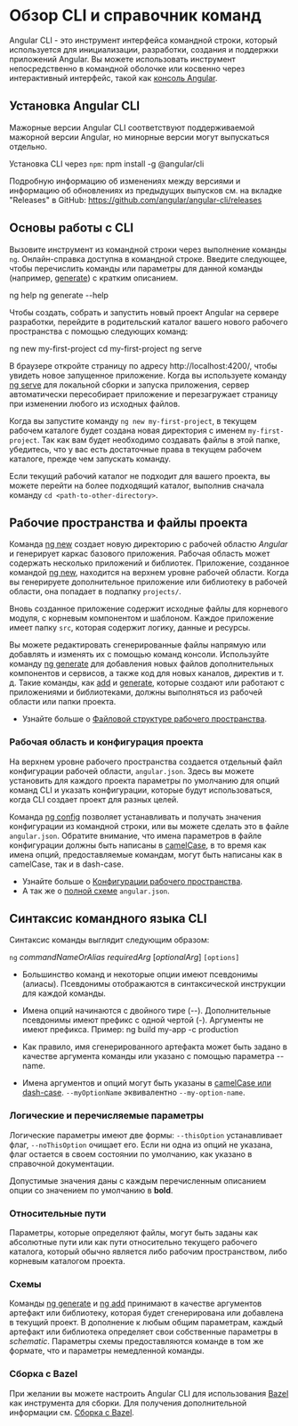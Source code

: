 # Обзор CLI и справочник команд

Angular CLI - это инструмент интерфейса командной строки, который используется для инициализации, разработки, создания и поддержки приложений Angular. Вы можете использовать инструмент непосредственно в командной оболочке или косвенно через интерактивный интерфейс, такой как [консоль Angular](https://angularconsole.com).

## Установка Angular CLI

Мажорные версии Angular CLI соответствуют поддерживаемой мажорной версии Angular, но минорные версии могут выпускаться отдельно.

Установка CLI через `npm`:
<code-example language="bash">
npm install -g @angular/cli
</code-example>

Подробную информацию об изменениях между версиями и информацию об обновлениях из предыдущих выпусков см. на вкладке "Releases" в GitHub: https://github.com/angular/angular-cli/releases

## Основы работы с CLI

Вызовите инструмент из командной строки через выполнение команды `ng`.
Онлайн-справка доступна в командной строке. Введите следующее, чтобы перечислить команды или параметры для данной команды (например, [generate](cli/generate)) с кратким описанием.

<code-example language="bash">
ng help
ng generate --help
</code-example>

Чтобы создать, собрать и запустить новый проект Angular на сервере разработки, перейдите в родительский каталог вашего нового рабочего пространства с помощью следующих команд:

<code-example language="bash">
ng new my-first-project
cd my-first-project
ng serve
</code-example>

В браузере откройте страницу по адресу http://localhost:4200/, чтобы увидеть новое запущенное приложение.
Когда вы используете команду [ng serve](cli/serve) для локальной сборки и запуска приложения, сервер автоматически пересобирает приложение и перезагружает страницу при изменении любого из исходных файлов.

<div class="alert is-helpful">

   Когда вы запустите команду `ng new my-first-project`, в текущем рабочем каталоге будет создана новая директория с именем `my-first-project`. Так как вам будет необходимо создавать файлы в этой папке, убедитесь, что у вас есть достаточные права в текущем рабочем каталоге, прежде чем запускать команду.

   Если текущий рабочий каталог не подходит для вашего проекта, вы можете перейти на более подходящий каталог, выполнив сначала команду `cd <path-to-other-directory>`.

</div>

## Рабочие пространства и файлы проекта

Команда [ng new](cli/new) создает новую директорию с рабочей областю *Angular* и генерирует каркас базового приложения.
Рабочая область может содержать несколько приложений и библиотек.
Приложение, созданное командой [ng new](cli/new), находится на верхнем уровне рабочей области.
Когда вы генерируете дополнительное приложение или библиотеку в рабочей области, она попадает в подпапку `projects/`.

Вновь созданное приложение содержит исходные файлы для корневого модуля, с корневым компонентом и шаблоном.
Каждое приложение имеет папку `src`, которая содержит логику, данные и ресурсы.

Вы можете редактировать сгенерированные файлы напрямую или добавлять и изменять их с помощью команд консоли.
Используйте команду [ng generate](cli/generate) для добавления новых файлов дополнительных компонентов и сервисов, а также код для новых каналов, директив и т. д.
Такие команды, как [add](cli/add) и [generate](cli/generate), которые создают или работают с приложениями и библиотеками, должны выполняться из рабочей области или папки проекта.

* Узнайте больше о [Файловой структуре рабочего пространства](guide/file-structure).

### Рабочая область и конфигурация проекта

На верхнем уровне рабочего пространства создается отдельный файл конфигурации рабочей области, `angular.json`.
Здесь вы можете установить для каждого проекта параметры по умолчанию для опций команд CLI и указать конфигурации, которые будут использоваться, когда CLI создает проект для разных целей.

Команда [ng config](cli/config) позволяет устанавливать и получать значения конфигурации из командной строки, или вы можете сделать это в файле `angular.json`.
Обратите внимание, что имена параметров в файле конфигурации должны быть написаны в [camelCase](guide/glossary#case-types), в то время как имена опций, предоставляемые командам, могут быть написаны как в camelCase, так и в dash-case.

* Узнайте больше о [Конфигурации рабочего пространства](guide/workspace-config).
* А так же о [полной схеме](https://github.com/angular/angular-cli/wiki/angular-workspace) `angular.json`.

## Синтаксис командного языка CLI

Синтаксис команды выглядит следующим образом:

`ng` *commandNameOrAlias* *requiredArg* [*optionalArg*] `[options]`

* Большинство команд и некоторые опции имеют псевдонимы (алиасы). Псевдонимы отображаются в синтаксической инструкции для каждой команды.

* Имена опций начинаются с двойного тире (--).
    Дополнительные псевдонимы имеют префикс с одной чертой (-).
    Аргументы не имеют префикса.
    Пример:
    <code-example language="bash">
        ng build my-app -c production
    </code-example>

* Как правило, имя сгенерированного артефакта может быть задано в качестве аргумента команды или указано с помощью параметра --name.

* Имена аргументов и опций могут быть указаны в
[camelCase или dash-case](guide/glossary#case-types).
`--myOptionName` эквивалентно `--my-option-name`.

### Логические и перечисляемые параметры

Логические параметры имеют две формы: `--thisOption` устанавливает флаг, `--noThisOption` очищает его.
Если ни одна из опций не указана, флаг остается в своем состоянии по умолчанию, как указано в справочной документации.

Допустимые значения даны с каждым перечисленным описанием опции со значением по умолчанию в **bold**.

### Относительные пути

Параметры, которые определяют файлы, могут быть заданы как абсолютные пути или как пути относительно текущего рабочего каталога, который обычно является либо рабочим пространством, либо корневым каталогом проекта.

### Схемы

Команды [ng generate](cli/generate) и  [ng add](cli/add) принимают в качестве аргументов артефакт или библиотеку, которая будет сгенерирована или добавлена в текущий проект.
В дополнение к любым общим параметрам, каждый артефакт или библиотека определяет свои собственные параметры в *schematic*.
Параметры схемы предоставляются команде в том же формате, что и параметры немедленной команды.


### Сборка с Bazel

При желании вы можете настроить Angular CLI для использования [Bazel](https://docs.bazel.build) как инструмента для сборки. Для получения дополнительной информации см. [Сборка с Bazel](guide/bazel).

